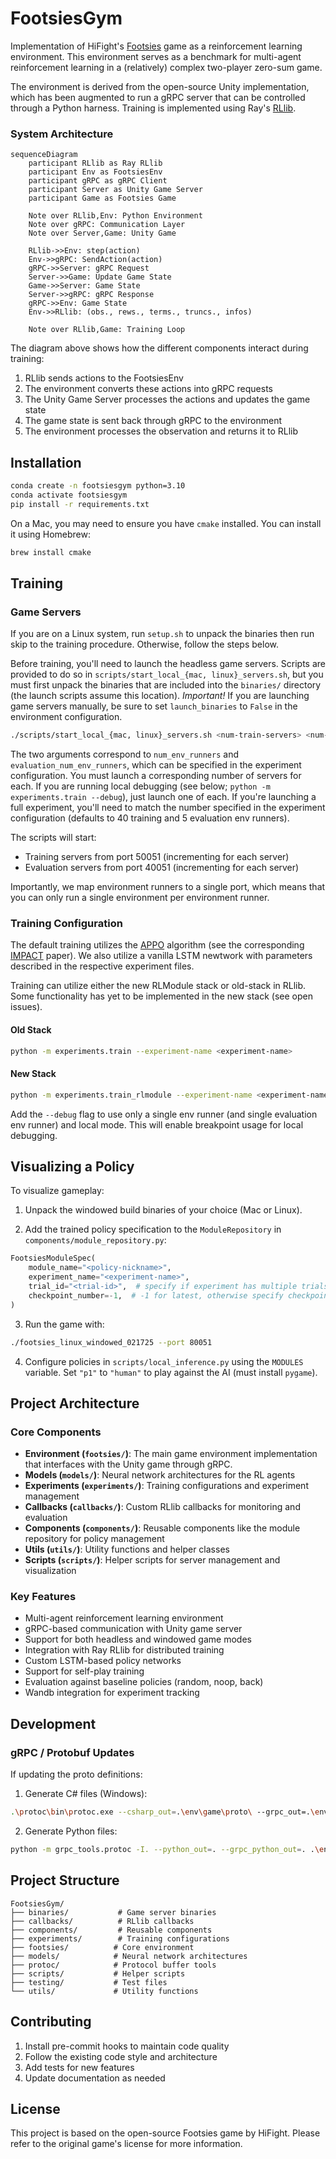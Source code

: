 # FootsiesGym

Implementation of HiFight's [Footsies](https://hifight.github.io/footsies/) game as a reinforcement learning environment. This environment serves as a benchmark for multi-agent reinforcement learning in a (relatively) complex two-player zero-sum game.

The environment is derived from the open-source Unity implementation, which has been augmented to run a gRPC server that can be controlled through a Python harness. Training is implemented using Ray's [RLlib](https://docs.ray.io/en/latest/rllib/index.html).


### System Architecture

```mermaid
sequenceDiagram
    participant RLlib as Ray RLlib
    participant Env as FootsiesEnv
    participant gRPC as gRPC Client
    participant Server as Unity Game Server
    participant Game as Footsies Game

    Note over RLlib,Env: Python Environment
    Note over gRPC: Communication Layer
    Note over Server,Game: Unity Game

    RLlib->>Env: step(action)
    Env->>gRPC: SendAction(action)
    gRPC->>Server: gRPC Request
    Server->>Game: Update Game State
    Game->>Server: Game State
    Server->>gRPC: gRPC Response
    gRPC->>Env: Game State
    Env->>RLlib: (obs., rews., terms., truncs., infos)

    Note over RLlib,Game: Training Loop

```

The diagram above shows how the different components interact during training:
1. RLlib sends actions to the FootsiesEnv
2. The environment converts these actions into gRPC requests
3. The Unity Game Server processes the actions and updates the game state
4. The game state is sent back through gRPC to the environment
5. The environment processes the observation and returns it to RLlib


## Installation

```bash
conda create -n footsiesgym python=3.10
conda activate footsiesgym
pip install -r requirements.txt
```

On a Mac, you may need to ensure you have `cmake` installed. You can install it using Homebrew:

```bash
brew install cmake
```

## Training

### Game Servers
If you are on a Linux system, run `setup.sh` to unpack the binaries then run skip to the training procedure. Otherwise, follow the steps below. 


Before training, you'll need to launch the headless game servers. Scripts are provided to do so in `scripts/start_local_{mac, linux}_servers.sh`, but you must first unpack the binaries that are included into the `binaries/` directory (the launch scripts assume this location). _Important!_ If you are launching game servers manually, be sure to set `launch_binaries` to `False` in the environment configuration. 

```bash
./scripts/start_local_{mac, linux}_servers.sh <num-train-servers> <num-eval-servers>
```

The two arguments correspond to `num_env_runners` and `evaluation_num_env_runners`, which can be specified in the experiment configuration. You must launch a corresponding number of servers for each. If you are running local debugging (see below; `python -m experiments.train --debug`), just launch one of each. If you're launching a full experiment, you'll need to match the number specified in the experiment configuration (defaults to 40 training and 5 evaluation env runners).

The scripts will start:
- Training servers from port 50051 (incrementing for each server)
- Evaluation servers from port 40051 (incrementing for each server)

Importantly, we map environment runners to a single port, which means that you can only run a single environment per environment runner.

### Training Configuration

The default training utilizes the [APPO](https://docs.ray.io/en/latest/rllib/rllib-algorithms.html#appo) algorithm (see the corresponding [IMPACT](https://arxiv.org/abs/1912.00167) paper). We also utilize a vanilla LSTM newtwork with parameters described in the respective experiment files.

Training can utilize either the new RLModule stack or old-stack in RLlib. Some functionality has yet to be implemented in the new stack (see open issues).

#### Old Stack
```bash
python -m experiments.train --experiment-name <experiment-name>
```

#### New Stack
```bash
python -m experiments.train_rlmodule --experiment-name <experiment-name>
```

Add the `--debug` flag to use only a single env runner (and single evaluation env runner) and local mode. This will enable breakpoint usage for local debugging.



## Visualizing a Policy

To visualize gameplay:

1. Unpack the windowed build binaries of your choice (Mac or Linux).

2. Add the trained policy specification to the `ModuleRepository` in `components/module_repository.py`:
```python
FootsiesModuleSpec(
    module_name="<policy-nickname>",
    experiment_name="<experiment-name>",
    trial_id="<trial-id>",  # specify if experiment has multiple trials
    checkpoint_number=-1,  # -1 for latest, otherwise specify checkpoint number
)
```

3. Run the game with:
```bash
./footsies_linux_windowed_021725 --port 80051
```

4. Configure policies in `scripts/local_inference.py` using the `MODULES` variable. Set `"p1"` to `"human"` to play against the AI (must install `pygame`).

## Project Architecture

### Core Components

- **Environment (`footsies/`)**: The main game environment implementation that interfaces with the Unity game through gRPC.
- **Models (`models/`)**: Neural network architectures for the RL agents
- **Experiments (`experiments/`)**: Training configurations and experiment management
- **Callbacks (`callbacks/`)**: Custom RLlib callbacks for monitoring and evaluation
- **Components (`components/`)**: Reusable components like the module repository for policy management
- **Utils (`utils/`)**: Utility functions and helper classes
- **Scripts (`scripts/`)**: Helper scripts for server management and visualization

### Key Features

- Multi-agent reinforcement learning environment
- gRPC-based communication with Unity game server
- Support for both headless and windowed game modes
- Integration with Ray RLlib for distributed training
- Custom LSTM-based policy networks
- Support for self-play training
- Evaluation against baseline policies (random, noop, back)
- Wandb integration for experiment tracking


## Development

### gRPC / Protobuf Updates

If updating the proto definitions:

1. Generate C# files (Windows):
```bash
.\protoc\bin\protoc.exe --csharp_out=.\env\game\proto\ --grpc_out=.\env\game\proto\ --plugin=protoc-gen-grpc=.\plugins\grpc_csharp_plugin.exe .\env\game\proto\footsies_service.proto
```

2. Generate Python files:
```bash
python -m grpc_tools.protoc -I. --python_out=. --grpc_python_out=. .\env\game\proto\footsies_service.proto
```

## Project Structure

```
FootsiesGym/
├── binaries/           # Game server binaries
├── callbacks/          # RLlib callbacks
├── components/         # Reusable components
├── experiments/        # Training configurations
├── footsies/          # Core environment
├── models/            # Neural network architectures
├── protoc/            # Protocol buffer tools
├── scripts/           # Helper scripts
├── testing/           # Test files
└── utils/             # Utility functions
```

## Contributing

1. Install pre-commit hooks to maintain code quality
2. Follow the existing code style and architecture
3. Add tests for new features
4. Update documentation as needed

## License

This project is based on the open-source Footsies game by HiFight. Please refer to the original game's license for more information.
